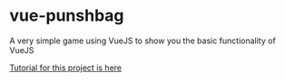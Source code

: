 # vue-punshbag
A very simple game using VueJS to show you the basic functionality of VueJS

[Tutorial for this project is here](https://www.youtube.com/watch?v=WjfpQlVem-8&list=PL4cUxeGkcC9gQcYgjhBoeQH7wiAyZNrYa&index=14)


